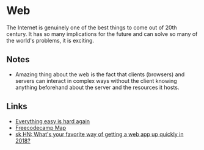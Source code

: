 # Web
The Internet is genuinely one of the best things to come out of 20th century. It has so many implications for the future and can solve so many of the world's problems, it is exciting.

## Notes
- Amazing thing about the web is the fact that clients (browsers) and servers can interact in complex ways without the client knowing anything beforehand about the server and the resources it hosts.

## Links
- [Everything easy is hard again](https://frankchimero.com/writing/everything-easy-is-hard-again/)
- [Freecodecamp Map](https://www.freecodecamp.org/map)
- [sk HN: What's your favorite way of getting a web app up quickly in 2018?](https://news.ycombinator.com/item?id=17217210)